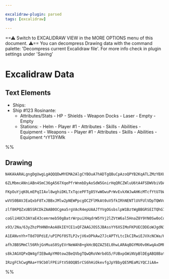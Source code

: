 ```yaml
---

excalidraw-plugin: parsed
tags: [excalidraw]

---
```

==⚠  Switch to EXCALIDRAW VIEW in the MORE OPTIONS menu of this document. ⚠== You can decompress Drawing data with the command palette: 'Decompress current Excalidraw file'. For more info check in plugin settings under 'Saving'


# Excalidraw Data

## Text Elements
- Ships:
 - Ship #123 Rosinante:
     - Attributes/Stats
             - HP
             - Shields
             - Weapon Docks
                     - Laser
                     - Empty
                     - Empty
     - Stations:
             - Helm
                     - Player #1
                             - Attributes
                             - Skills
                             - Abilities
                             - Equipment
             - Weapons
                     - - Player #1
                             - Attributes
                             - Skills
                             - Abilities
                             - Equipment ^rY13YiMk

%%
## Drawing
```compressed-json
N4KAkARALgngDgUwgLgAQQQDwMYEMA2AlgCYBOuA7hADTgQBuCpAzoQPYB2KqATLZMzYBXUtiRoIACyhQ4zZAHoFAc0JRJQgEYA6bGwC2CgF7N6hbEcK4OCtptbErHALRY8RMpWdx8Q1TdIEfARcZgRmBShcZQUebQBObR4aOiCEfQQOKGZuAG1wMFAwYogSbggAFQB2DgAFAGYAFgBWAEZ6AEV9ABF6oyq4ADMAeQBZAFEhFOLIWERywOwojmVg

6ZLMbmcANniABn4SmC36gA567XqePfrWnmbDyAoSdW5GnirHqQRCZWluU6tA4FSDWVbiVDAmYQZhQUhsADWCAAwmx8GxSOUAMStBC43HrSCaXDYBHKeFCDjEVHozESOHWZhwXCBLKEiCDQj4fAAZVgawkgg87Nh8KRAHUXpJuHwQTC4YiEHyYAL0EKyl8KX8OOEcmhWl82MzsGpjvq9lCSuThHAAJLEPWoXIAXS+g3IGXt3A4Qm5X0IVKw5Vwe3Z

FKpOuYjqK0LmEPqIIAvl8wghiDKLTxTqcePFTg85YwWOwuPrWvEvkXWJwAHKcMTcfYtU7bW7+5jdNJQNPcQYEMJfTTCKnjYIZLKOl1fIRwYi4bvp/VVRqNeq3PaneL3A1yogcBHe334L7o0k9tB9/BhArJgoxyBlCSkACarXqz8IowPXzj5W7mCgdlNjQHZtkaL4zVQZx6mabZLmuW57i+Z5iFeNAYLiPZ4mw1oWmaPYqkBJC5UkH4/kAtBmnwr4

wVVS0BAVJEaQxbF8TxJBBxJMlw2pNEWPpcgOCZFlMkAt0uV5fkIRhNENTlUVFUlVDpTQWVoQUpFlVVGThU1YRtV1bgd2hI0SVNIyLS+a0Z3tSdXTld1cE9RdUB9P05QDYggwkXBWjDYdiEjR03OPeSEHPVBVyqPZGniZoWkrJhq1LVBYMS4ta3rCFWiBU4YuaKpsPbTtggXXt+wQQcAtHdJRLs6dZ3nCLWmXVcmha1pN3oiA9wPNAQpPNgzxcy8B

zlf8KPQZxUB5SRCDkZAAB0OCgma5rgVAcR4epUAAJTYVgOGsbslpW1BztWgBBGRSEITQhG7CI+XnZhlou96PtWgAJWo3s+z7ptmwgggdP7/ve6bxRCOBOFQbohoRV6zvBlHzumgAZUImDB1Hwem8Z9DgWAcdxgHUAJomYBJwGoigEt5BJvHUC+oJ9EZ0mLum2p8FwGAmE21p2Y5lHpuuuE7oe8IheF/7AYRCSkZl4XRc0Lk1GBxWldJ/GAEchHm8

coGliHUCh3AYaE43cemrmeb50gBatrWrpuiXHqdrW5YVj2lZVtW6al5HnaZ8Y9YN0Sw0oCosEmiBAfWhmVvj+aBe2vaDoDY6EFOj7Rdd+7HoUZ7sg96aftLtbgfwUGg5F03odh+HSU14OMax0gfdl8nCeJ2vfe7ynqZm2n6Zz7XmdZzuye53n+ZxKeObz8WC8D4PUa97kW7XsnLtVogA637eTdD/W4ENiuzYtw/+9t2eHfnvuj5d5fJevp+N6vBf

x93/2Na/63yZhzPhHN0nAoA8kIEYCE1xQFZAAGJOS5JBAssYY6XSIMoFKPUECDDEoWJgdN3DoN+FgqARp2R6CyLgAMTAvT9SPIaW6/gCDRwAuUZOC03ocNTjtfah0s5j05qgMWt0V5PVpm/Mm5dH5kyBiDSRud67m0bgjBR49MZhA7jIxeA9e7b3xj3KmtcabzlHhXFm+A2baPHjPe2jtrGt2EfnV+/914zXlpvVxdcf77z/g452utT7n38atS+n

A1EANvnYh+T8d7OPdiE/uPIPGf0STLP2vjV6xOPkAw27JcAPTYLtcIkCIRwiEJVXcNCWa/H+PqJIzQbzgHsqCOAcBi4QhjNAUiGRygYP+IcBgwMKAACEuLWSpMxOk6AsSDDmfM9YEBsAiFZFAW03Z9B8jFCiPi0yIA4nYgSQZyzSCrPWekMZpIJm8VpH+QSwlVmLJOWcjZcCJJaWkuqdMxyVmiXOZsxiCAlJoV4D805fyNlbMVB88oXynm/KyP8/

afhJBBSMmCl56RhjGnMuaS0SyEVrNeWAhB+gkHcBQZAZ5EL0hwLARAqBGYMU0v0KwqAxDMF9JwXgko1LEWQqiKQdlpy2AUFIrgFyA0CgEvBfy9I4wqSXRFWKkILkIAsnhFQZlcr9BKs1RUeA0keKLOYNgeE3IAAaRkgStG0NsZoeYwIFUIjwHg2xBmmvNfgZ8bwYp2vqNscs9r7V7FaNsVsgyjBsAMNwe8DACAVKMg07MhEbzaqJekZFEZDJPgCo

s8kJAGXQPxQW4gfIEBwApYM0tow2BeQVbgTQwQRoVWrbdG5/FUBxpGWiNVpBlDEgABQ8BatQXgo7x2fEhNoZoABKdkxTlC+hZAsAduBh31AOLwTdY7tpbr2DO+dabpV8vAYC7FdNwmHnciURyGRimBluisWNcpMiNubdwcplToTYCIJWtAX6vhHV6QB0gFTDQPT3GUsDCBj0lDsAAKwQEsZgPIjpwFrfWo6TaIqjW/aCJYhBGAVGjfgF9sZDWwrS

IRzgFChCwgMAa+Y9Cb0lFPEiFtV58OQB5rCS6hHiOkevfgJpYBbyQE5MEaMiYQCJiAA=
```
%%